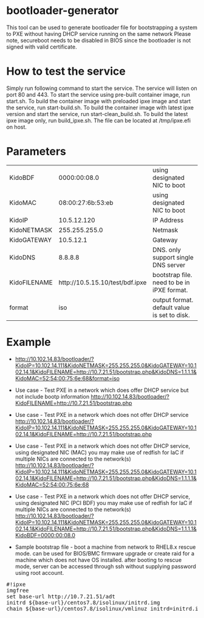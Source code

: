 # bootloader-generator
This tool can be used to generate bootloader file for bootstrapping a system to PXE without having DHCP service running on the same network
Please note, secureboot needs to be disabled in BIOS since the bootloader is not signed with valid certificate.

# How to test the service
Simply run following command to start the service. The service will listen on port 80 and 443.
To start the service using pre-built container image, run start.sh.
To build the container image with preloaded ipxe image and start the service, run start-build.sh.
To build the container image with latest ipxe version and start the service, run start-clean_build.sh.
To build the latest ipxe image only, run build_ipxe.sh. The file can be located at /tmp/ipxe.efi on host.

# Parameters

<table>
  <tr><td>KidoBDF</td><td>0000:00:08.0</td><td>using designated NIC to boot</td></tr>
  <tr><td>KidoMAC</td><td>08:00:27:6b:53:eb</td><td>using designated NIC to boot</td></tr>
  <tr><td>KidoIP</td><td>10.5.12.120</td><td>IP Address</td></tr>
  <tr><td>KidoNETMASK</td><td>255.255.255.0</td><td>Netmask</td></tr>
  <tr><td>KidoGATEWAY</td><td>10.5.12.1</td><td>Gateway</td></tr>
  <tr><td>KidoDNS</td><td>8.8.8.8</td><td>DNS. only support single DNS server</td></tr>
  <tr><td>KidoFILENAME</td><td>http://10.5.15.10/test/bdf.ipxe</td><td>bootstrap file. need to be in iPXE format.</td></tr>
  <tr><td>format</td><td>iso</td><td>output format. default value is set to disk.</td></tr>
</table>
  
# Example
* http://10.102.14.83/bootloader/?KidoIP=10.102.14.111&KidoNETMASK=255.255.255.0&KidoGATEWAY=10.102.14.1&KidoFILENAME=http://10.7.21.51/bootstrap.php&KidoDNS=1.1.1.1&KidoMAC=52:54:00:75:6e:68&format=iso

* Use case - Test PXE in a network which does offer DHCP service but not include bootp information
http://10.102.14.83/bootloader/?KidoFILENAME=http://10.7.21.51/bootstrap.php

* Use case - Test PXE in a network which does not offer DHCP service 
http://10.102.14.83/bootloader/?KidoIP=10.102.14.111&KidoNETMASK=255.255.255.0&KidoGATEWAY=10.102.14.1&KidoFILENAME=http://10.7.21.51/bootstrap.php

* Use case - Test PXE  in a network which does not offer DHCP service, using designated NIC (MAC)
you may make use of redfish for IaC if multiple NICs are connected to the network(s)
http://10.102.14.83/bootloader/?KidoIP=10.102.14.111&KidoNETMASK=255.255.255.0&KidoGATEWAY=10.102.14.1&KidoFILENAME=http://10.7.21.51/bootstrap.php&KidoDNS=1.1.1.1&KidoMAC=52:54:00:75:6e:68

* Use case - Test PXE  in a network which does not offer DHCP service, using designated NIC (PCI BDF)
you may make use of redfish for IaC if multiple NICs are connected to the network(s)
http://10.102.14.83/bootloader/?KidoIP=10.102.14.111&KidoNETMASK=255.255.255.0&KidoGATEWAY=10.102.14.1&KidoFILENAME=http://10.7.21.51/bootstrap.php&KidoDNS=1.1.1.1&KidoBDF=0000:00:08.0

* Sample bootstrap file - boot a machine from network to RHEL8.x rescue mode.
can be used for BIOS/BMC firmware upgrade or create raid for a machine which does not have OS installed.
after booting to rescue mode, server can be accessed through ssh without supplying password using root account.
<pre>#!ipxe
imgfree
set base-url http://10.7.21.51/adt
initrd ${base-url}/centos7.8/isolinux/initrd.img
chain ${base-url}/centos7.8/isolinux/vmlinuz initrd=initrd.img ro rescue inst.sshd ksdevice=${mac} ip=${ip}::${gateway}:${netmask}:::none:: nameserver=8.8.8.8 nameserver=8.8.4.4 inst.stage2=${base-url}/centos7.8/
</pre>
